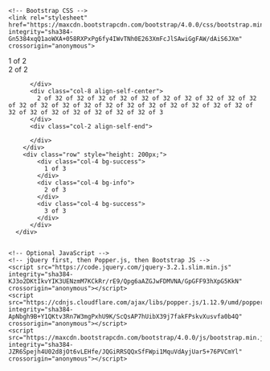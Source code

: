 <!doctype html>
<html lang="en">
  <head>
    <!-- Required meta tags -->
    <meta charset="utf-8">
    <meta name="viewport" content="width=device-width, initial-scale=1, shrink-to-fit=no">

    <!-- Bootstrap CSS -->
    <link rel="stylesheet" href="https://maxcdn.bootstrapcdn.com/bootstrap/4.0.0/css/bootstrap.min.css" integrity="sha384-Gn5384xqQ1aoWXA+058RXPxPg6fy4IWvTNh0E263XmFcJlSAwiGgFAW/dAiS6JXm" crossorigin="anonymous">
  </head>
  <body>
    <div class="container ">
        <div class="row">
          <div class="bg-danger col-4">
            1 of 2
          </div>
          <div class="bg-warning col-8">
            2 of 2
          </div>
        </div>
        <div class="bg-secondary row align-items-center" style="height: 400px;">
          <div class="col-2 align-self-start">
            
          </div>
          <div class="col-8 align-self-center">
            2 of 32 of 32 of 32 of 32 of 32 of 32 of 32 of 32 of 32 of 32 of 32 of 32 of 32 of 32 of 32 of 32 of 32 of 32 of 32 of 32 of 32 of 32 of 32 of 32 of 32 of 32 of 32 of 32 of 3
          </div>
          <div class="col-2 align-self-end">
            
          </div>
        </div>
        <div class="row" style="height: 200px;">
            <div class="col-4 bg-success">
              1 of 3
            </div>
            <div class="col-4 bg-info">
              2 of 3
            </div>
            <div class="col-4 bg-success">
              3 of 3
            </div>
          </div>
      </div>


    <!-- Optional JavaScript -->
    <!-- jQuery first, then Popper.js, then Bootstrap JS -->
    <script src="https://code.jquery.com/jquery-3.2.1.slim.min.js" integrity="sha384-KJ3o2DKtIkvYIK3UENzmM7KCkRr/rE9/Qpg6aAZGJwFDMVNA/GpGFF93hXpG5KkN" crossorigin="anonymous"></script>
    <script src="https://cdnjs.cloudflare.com/ajax/libs/popper.js/1.12.9/umd/popper.min.js" integrity="sha384-ApNbgh9B+Y1QKtv3Rn7W3mgPxhU9K/ScQsAP7hUibX39j7fakFPskvXusvfa0b4Q" crossorigin="anonymous"></script>
    <script src="https://maxcdn.bootstrapcdn.com/bootstrap/4.0.0/js/bootstrap.min.js" integrity="sha384-JZR6Spejh4U02d8jOt6vLEHfe/JQGiRRSQQxSfFWpi1MquVdAyjUar5+76PVCmYl" crossorigin="anonymous"></script>
  </body>
</html>
